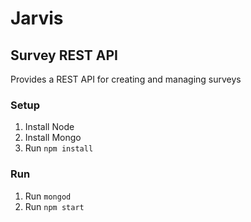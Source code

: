 # Jarvis #
## Survey REST API ##

Provides a REST API for creating and managing surveys

### Setup ###
1. Install Node
2. Install Mongo
3. Run `npm install`

### Run ###
1. Run `mongod`
2. Run `npm start`
